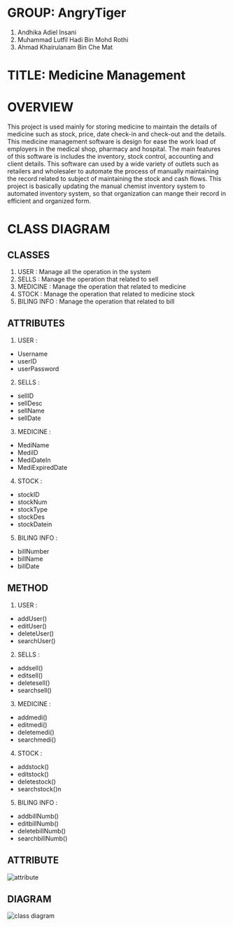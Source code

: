 # __GROUP:__ AngryTiger
1.	Andhika Adiel Insani
2.	Muhammad Lutfil Hadi Bin Mohd Rothi
3.	Ahmad Khairulanam Bin Che Mat

# __TITLE:__ Medicine Management 

# OVERVIEW
This project is used mainly for storing medicine to maintain the details of medicine such as stock, price, date check-in and check-out and the details. This medicine management software is design for ease the work load of employers in the medical shop, pharmacy and hospital. The main features of this software is includes the inventory, stock control, accounting and client details. This software can used by a wide variety of outlets such as retailers and wholesaler to automate the process of manually maintaining the record related to subject of maintaining the stock and cash flows. This project is basically updating the manual chemist inventory system to automated inventory system, so that organization can mange their record in efficient and organized form.
# CLASS DIAGRAM
## CLASSES
1.  USER : Manage all the operation in the system
2.  SELLS : Manage the operation that related to sell
3.  MEDICINE : Manage the operation that related to medicine
4.  STOCK : Manage the operation that related to medicine stock
5.  BILING INFO : Manage the operation that related to bill
## ATTRIBUTES
1.  USER :
  * Username
  * userID
  * userPassword
2.  SELLS : 
  * sellID
  * sellDesc
  * sellName
  * sellDate
3.  MEDICINE  :
  * MediName
  * MediID
  * MediDateIn
  * MediExpiredDate
4.  STOCK : 
  * stockID
  * stockNum
  * stockType
  * stockDes
  * stockDatein
5.  BILING INFO :
  * billNumber
  * billName
  * billDate

## METHOD
1.  USER :
 * addUser()
 * editUser()
 * deleteUser()
 * searchUser()
2.  SELLS : 
 * addsell()
 * editsell()
 * deletesell()
 * searchsell()
3.  MEDICINE  :
 * addmedi()
 * editmedi()
 * deletemedi()
 * searchmedi()
4.  STOCK : 
 * addstock()
 * editstock()
 * deletestock()
 * searchstock()n
5.  BILING INFO :
 * addbillNumb()
 * editbillNumb()
 * deletebillNumb()
 * searchbillNumb()
## ATTRIBUTE
![attribute](https://drive.google.com/uc?export=view&id=1fymWQKXLiuIOjh5MKfohayHVnIIG_WbL)

## DIAGRAM
![class diagram](https://drive.google.com/uc?export=view&id=1KlX1Qv8ARl_-0TsGYeBBBQqAu7HDDc7a)
